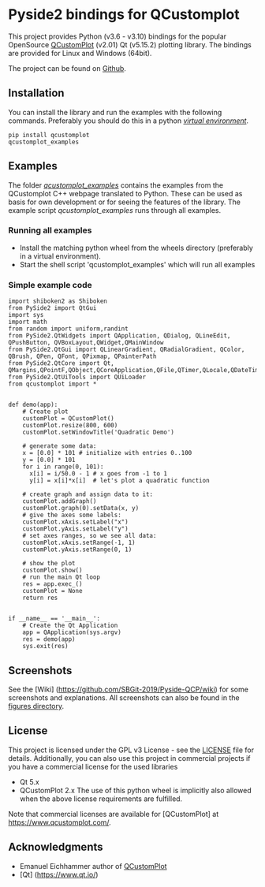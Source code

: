 # Pyside2 bindings for QCustomplot

This project provides Python (v3.6 - v3.10) bindings for the popular OpenSource [QCustomPlot](https://www.qcustomplot.com/) (v2.01) Qt (v5.15.2) plotting library.
The bindings are provided for Linux and Windows (64bit).

The project can be found on [Github](https://github.com/SBGit-2019/Pyside-QCP/).

## Installation

You can install the library and run the examples with the following commands. Preferably you should do this in a python [*virtual environment*](https://docs.python.org/3/tutorial/venv.html).
```
pip install qcustomplot
qcustomplot_examples
```


## Examples
The folder [*qcustomplot_examples*](https://github.com/SBGit-2019/Pyside-QCP/tree/master/qcustomplot_examples) contains the examples from the QCustomplot C++ webpage translated to Python. 
These can be used as basis for own development or for seeing the features of the library. The example script *qcustomplot_examples* runs through all examples.

### Running all examples
- Install the matching python wheel from the wheels directory (preferably in a virtual environment).
- Start the shell script 'qcustomplot_examples' which will run all examples 


### Simple example code
```
import shiboken2 as Shiboken
from PySide2 import QtGui
import sys
import math
from random import uniform,randint
from PySide2.QtWidgets import QApplication, QDialog, QLineEdit, QPushButton, QVBoxLayout,QWidget,QMainWindow
from PySide2.QtGui import QLinearGradient, QRadialGradient, QColor, QBrush, QPen, QFont, QPixmap, QPainterPath
from PySide2.QtCore import Qt, QMargins,QPointF,QObject,QCoreApplication,QFile,QTimer,QLocale,QDateTime,QDate,QSize,QTime
from PySide2.QtUiTools import QUiLoader
from qcustomplot import *


def demo(app):
    # Create plot
    customPlot = QCustomPlot()
    customPlot.resize(800, 600)
    customPlot.setWindowTitle('Quadratic Demo')

    # generate some data:
    x = [0.0] * 101 # initialize with entries 0..100
    y = [0.0] * 101 
    for i in range(0, 101):
      x[i] = i/50.0 - 1 # x goes from -1 to 1
      y[i] = x[i]*x[i]  # let's plot a quadratic function
    
    # create graph and assign data to it:
    customPlot.addGraph()
    customPlot.graph(0).setData(x, y)
    # give the axes some labels:
    customPlot.xAxis.setLabel("x")
    customPlot.yAxis.setLabel("y")
    # set axes ranges, so we see all data:
    customPlot.xAxis.setRange(-1, 1)
    customPlot.yAxis.setRange(0, 1)

	# show the plot
    customPlot.show()
    # run the main Qt loop
    res = app.exec_()
    customPlot = None
    return res
   

if __name__ == '__main__':
    # Create the Qt Application
    app = QApplication(sys.argv)
    res = demo(app)
    sys.exit(res)
```



## Screenshots
See the [Wiki] (https://github.com/SBGit-2019/Pyside-QCP/wiki) for some screenshots and explanations.
All screenshots can also be found in the [figures directory](https://github.com/SBGit-2019/Pyside-QCP/tree/master/FIG).


## License

This project is licensed under the GPL v3 License - see the [LICENSE](https://github.com/SBGit-2019/Pyside-QCP/blob/master/LICENSE) file for details.
Additionally, you can also use this project in commercial projects if you have a commercial license for the used libraries
- Qt 5.x
- QCustomPlot 2.x
The use of this python wheel is implicitly  also allowed when the above license requirements are fulfilled.

Note that commercial licenses are available for [QCustomPlot] at https://www.qcustomplot.com/.

## Acknowledgments

- Emanuel Eichhammer author of [QCustomPlot](https://www.qcustomplot.com/)
- [Qt] (https://www.qt.io/)





